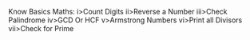 Know Basics Maths:
i>Count Digits
ii>Reverse a Number
iii>Check Palindrome
iv>GCD Or HCF
v>Armstrong Numbers
vi>Print all Divisors
vii>Check for Prime